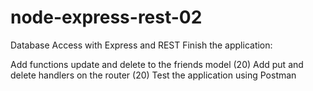 # node-express-rest-02
Database Access with Express and REST
Finish the application:

Add functions update and delete to the friends model (20)
Add put and delete handlers on the router (20)
Test the application using Postman
